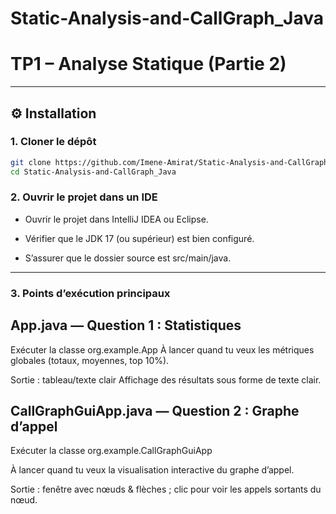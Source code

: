 # Static-Analysis-and-CallGraph_Java
# TP1 – Analyse Statique (Partie 2)

---

## ⚙️ Installation
### 1️. Cloner le dépôt
```bash
git clone https://github.com/Imene-Amirat/Static-Analysis-and-CallGraph_Java.git
cd Static-Analysis-and-CallGraph_Java
```

### 2️. Ouvrir le projet dans un IDE

- Ouvrir le projet dans IntelliJ IDEA ou Eclipse.

- Vérifier que le JDK 17 (ou supérieur) est bien configuré.

- S’assurer que le dossier source est src/main/java.

---
### 3. Points d’exécution principaux
## App.java — Question 1 : Statistiques
Exécuter la classe org.example.App
À lancer quand tu veux les métriques globales (totaux, moyennes, top 10%).

Sortie : tableau/texte clair Affichage des résultats sous forme de texte clair.

## CallGraphGuiApp.java — Question 2 : Graphe d’appel
Exécuter la classe org.example.CallGraphGuiApp

À lancer quand tu veux la visualisation interactive du graphe d’appel.

Sortie : fenêtre avec nœuds & flèches ; clic pour voir les appels sortants du nœud.

